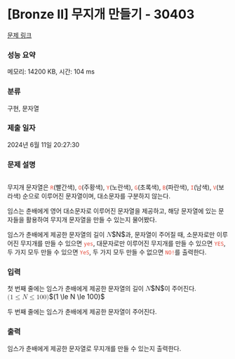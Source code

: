 # [Bronze II] 무지개 만들기 - 30403 

[문제 링크](https://www.acmicpc.net/problem/30403) 

### 성능 요약

메모리: 14200 KB, 시간: 104 ms

### 분류

구현, 문자열

### 제출 일자

2024년 6월 11일 20:27:30

### 문제 설명

<p style="text-align: center;"><img alt="" src=""></p>

<p>무지개 문자열은 <code><span style="color:#e74c3c;">R</span></code>(빨간색), <code><span style="color:#e74c3c;">O</span></code>(주황색), <code><span style="color:#e74c3c;">Y</span></code>(노란색), <code><span style="color:#e74c3c;">G</span></code>(초록색), <code><span style="color:#e74c3c;">B</span></code>(파란색), <code><span style="color:#e74c3c;">I</span></code>(남색), <code><span style="color:#e74c3c;">V</span></code>(보라색) 순으로 이루어진 문자열이며, 대소문자를 구분하지 않는다.</p>

<p>임스는 춘배에게 영어 대소문자로 이루어진 문자열을 제공하고, 해당 문자열에 있는 문자들을 활용하여 무지개 문자열을 만들 수 있는지 물어봤다.</p>

<p>임스가 춘배에게 제공한 문자열의 길이 <mjx-container class="MathJax" jax="CHTML" style="font-size: 109%; position: relative;"><mjx-math class="MJX-TEX" aria-hidden="true"><mjx-mi class="mjx-i"><mjx-c class="mjx-c1D441 TEX-I"></mjx-c></mjx-mi></mjx-math><mjx-assistive-mml unselectable="on" display="inline"><math xmlns="http://www.w3.org/1998/Math/MathML"><mi>N</mi></math></mjx-assistive-mml><span aria-hidden="true" class="no-mathjax mjx-copytext">$N$</span></mjx-container>과, 문자열이 주어질 때, 소문자로만 이루어진 무지개를 만들 수 있으면 <span style="color:#e74c3c;"><code>yes</code></span>, 대문자로만 이루어진 무지개를 만들 수 있으면 <span style="color:#e74c3c;"><code>YES</code></span>, 두 가지 모두 만들 수 있으면 <span style="color:#e74c3c;"><code>YeS</code></span>, 두 가지 모두 만들 수 없으면 <span style="color:#e74c3c;"><code>NO!</code></span>를 출력한다.</p>

### 입력 

 <p>첫 번째 줄에는 임스가 춘배에게 제공한 문자열의 길이 <mjx-container class="MathJax" jax="CHTML" style="font-size: 109%; position: relative;"><mjx-math class="MJX-TEX" aria-hidden="true"><mjx-mi class="mjx-i"><mjx-c class="mjx-c1D441 TEX-I"></mjx-c></mjx-mi></mjx-math><mjx-assistive-mml unselectable="on" display="inline"><math xmlns="http://www.w3.org/1998/Math/MathML"><mi>N</mi></math></mjx-assistive-mml><span aria-hidden="true" class="no-mathjax mjx-copytext">$N$</span></mjx-container>이 주어진다. <mjx-container class="MathJax" jax="CHTML" style="font-size: 109%; position: relative;"><mjx-math class="MJX-TEX" aria-hidden="true"><mjx-mo class="mjx-n"><mjx-c class="mjx-c28"></mjx-c></mjx-mo><mjx-mn class="mjx-n"><mjx-c class="mjx-c31"></mjx-c></mjx-mn><mjx-mo class="mjx-n" space="4"><mjx-c class="mjx-c2264"></mjx-c></mjx-mo><mjx-mi class="mjx-i" space="4"><mjx-c class="mjx-c1D441 TEX-I"></mjx-c></mjx-mi><mjx-mo class="mjx-n" space="4"><mjx-c class="mjx-c2264"></mjx-c></mjx-mo><mjx-mn class="mjx-n" space="4"><mjx-c class="mjx-c31"></mjx-c><mjx-c class="mjx-c30"></mjx-c><mjx-c class="mjx-c30"></mjx-c></mjx-mn><mjx-mo class="mjx-n"><mjx-c class="mjx-c29"></mjx-c></mjx-mo></mjx-math><mjx-assistive-mml unselectable="on" display="inline"><math xmlns="http://www.w3.org/1998/Math/MathML"><mo stretchy="false">(</mo><mn>1</mn><mo>≤</mo><mi>N</mi><mo>≤</mo><mn>100</mn><mo stretchy="false">)</mo></math></mjx-assistive-mml><span aria-hidden="true" class="no-mathjax mjx-copytext">$(1 \le N \le 100)$</span> </mjx-container></p>

<p>두 번째 줄에는 임스가 춘배에게 제공한 문자열이 주어진다.</p>

### 출력 

 <p>임스가 춘배에게 제공한 문자열로 무지개를 만들 수 있는지 출력한다.</p>

